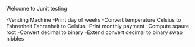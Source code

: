 Welcome to Junit testing

-Vending Machine
-Print day of weeks
-Convert temperature 
   Celsius to Fahrenheit
   Fahrenheit to Celsius
-Print monthly payment
-Compute sqaure root
-Convert decimal to binary
-Extend convert decimal to binary swap nibbles
